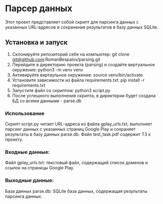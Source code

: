 # Парсер данных

Этот проект представляет собой скрипт для парсинга данных с указанных URL-адресов и сохранения результатов в базу данных SQLite.

## Установка и запуск
1. Склонируйте репозиторий себе на компьютер: git clone git@github.com:RomanBespalov/parsing.git
2. Перейдите в директорию проекта (parsing) и создайте виртуальное окружение: python3 -m venv venv
3. Активируйте виртаульное окружение: source venv/bin/activate
4. Установите зависимости из файла requirements.txt: pip install -r requirements.txt
5. Запустите файл со скриптом: python3 script.py
6. После успешного выполнения скрипта, в директории будет создана БД со всеми данными - parse.db

### Использование
Скрипт script.py читает URL-адреса из файла gplay_urls.txt, выполняет парсинг данных с указанных страниц Google Play и сохраняет результаты в базу данных parse.db. Файл test_task.pdf содержит ТЗ к проекту.

### Входные данные:

Файл gplay_urls.txt: текстовый файл, содержащий список доменов и ссылок на страницы Google Play.

### Выходные данные:

База данных parse.db: SQLite база данных, содержащая результаты парсинга данных.
